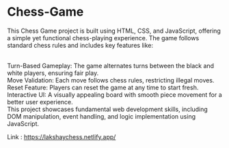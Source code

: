 # Chess-Game
This Chess Game project is built using HTML, CSS, and JavaScript, offering a simple yet functional chess-playing experience. The game follows standard chess rules and includes key features like:<br/><br/>

Turn-Based Gameplay: The game alternates turns between the black and white players, ensuring fair play.<br/>
Move Validation: Each move follows chess rules, restricting illegal moves.<br/>
Reset Feature: Players can reset the game at any time to start fresh.<br/>
Interactive UI: A visually appealing board with smooth piece movement for a better user experience.<br/>
This project showcases fundamental web development skills, including DOM manipulation, event handling, and logic implementation using JavaScript.<br/>

Link : https://lakshaychess.netlify.app/
